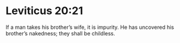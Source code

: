 # Leviticus 20:21

If a man takes his brother’s wife, it is impurity. He has uncovered his brother’s nakedness; they shall be childless.
